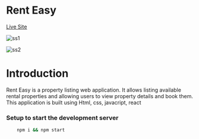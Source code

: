 # Rent Easy

[Live Site](https://rent-ease.netlify.app/ "Rent Easy")

![ss1](https://github.com/swastiksonkusare/renteasy/assets/59872341/f0359562-40c4-4d1f-aa1b-46cd8317954d)

![ss2](https://github.com/swastiksonkusare/renteasy/assets/59872341/2c91fcd0-e950-4529-aae7-48a9e5ccd04f)

# Introduction

Rent Easy is a property listing web application. It allows listing available rental properties and allowing users to view
property details and book them.
This application is built using Html, css, javacript, react

### Setup to start the development server

```bash
    npm i && npm start
```
